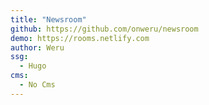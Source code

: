 ```yaml
---
title: "Newsroom"
github: https://github.com/onweru/newsroom
demo: https://rooms.netlify.com
author: Weru
ssg:
  - Hugo
cms:
  - No Cms
---
```

